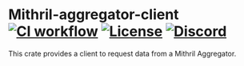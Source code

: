 # Mithril-aggregator-client [![CI workflow](https://github.com/input-output-hk/mithril/actions/workflows/ci.yml/badge.svg)](https://github.com/input-output-hk/mithril/actions/workflows/ci.yml) [![License](https://img.shields.io/badge/license-Apache%202.0-blue?style=flat-square)](https://github.com/input-output-hk/mithril/blob/main/LICENSE) [![Discord](https://img.shields.io/discord/500028886025895936.svg?logo=discord&style=flat-square)](https://discord.gg/5kaErDKDRq)

This crate provides a client to request data from a Mithril Aggregator.

